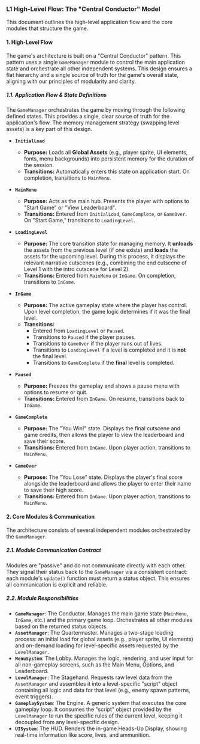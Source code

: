 ### L1 High-Level Flow: The "Central Conductor" Model

This document outlines the high-level application flow and the core modules that structure the game.

#### 1. High-Level Flow

The game's architecture is built on a "Central Conductor" pattern. This pattern uses a single `GameManager` module to control the main application state and orchestrate all other independent systems. This design ensures a flat hierarchy and a single source of truth for the game's overall state, aligning with our principles of modularity and clarity.

##### 1.1. Application Flow & State Definitions

The `GameManager` orchestrates the game by moving through the following defined states. This provides a single, clear source of truth for the application's flow. The memory management strategy (swapping level assets) is a key part of this design.

*   **`InitialLoad`**
    *   **Purpose:** Loads all **Global Assets** (e.g., player sprite, UI elements, fonts, menu backgrounds) into persistent memory for the duration of the session.
    *   **Transitions:** Automatically enters this state on application start. On completion, transitions to `MainMenu`.

*   **`MainMenu`**
    *   **Purpose:** Acts as the main hub. Presents the player with options to "Start Game" or "View Leaderboard".
    *   **Transitions:** Entered from `InitialLoad`, `GameComplete`, or `GameOver`. On "Start Game," transitions to `LoadingLevel`.

*   **`LoadingLevel`**
    *   **Purpose:** The core transition state for managing memory. It **unloads** the assets from the previous level (if one exists) and **loads** the assets for the upcoming level. During this process, it displays the relevant narrative cutscenes (e.g., combining the end cutscene of Level 1 with the intro cutscene for Level 2).
    *   **Transitions:** Entered from `MainMenu` or `InGame`. On completion, transitions to `InGame`.

*   **`InGame`**
    *   **Purpose:** The active gameplay state where the player has control. Upon level completion, the game logic determines if it was the final level.
    *   **Transitions:**
        *   Entered from `LoadingLevel` or `Paused`.
        *   Transitions to `Paused` if the player pauses.
        *   Transitions to `GameOver` if the player runs out of lives.
        *   Transitions to `LoadingLevel` if a level is completed and it is **not** the final level.
        *   Transitions to `GameComplete` if the **final** level is completed.

*   **`Paused`**
    *   **Purpose:** Freezes the gameplay and shows a pause menu with options to resume or quit.
    *   **Transitions:** Entered from `InGame`. On resume, transitions back to `InGame`.

*   **`GameComplete`**
    *   **Purpose:** The "You Win!" state. Displays the final cutscene and game credits, then allows the player to view the leaderboard and save their score.
    *   **Transitions:** Entered from `InGame`. Upon player action, transitions to `MainMenu`.

*   **`GameOver`**
    *   **Purpose:** The "You Lose" state. Displays the player's final score alongside the leaderboard and allows the player to enter their name to save their high score.
    *   **Transitions:** Entered from `InGame`. Upon player action, transitions to `MainMenu`.

#### 2. Core Modules & Communication

The architecture consists of several independent modules orchestrated by the `GameManager`.

##### 2.1. Module Communication Contract

Modules are "passive" and do not communicate directly with each other. They signal their status back to the `GameManager` via a consistent contract: each module's `update()` function must return a status object. This ensures all communication is explicit and reliable.

##### 2.2. Module Responsibilities

*   **`GameManager`**: The Conductor. Manages the main game state (`MainMenu`, `InGame`, etc.) and the primary game loop. Orchestrates all other modules based on the returned status objects.
*   **`AssetManager`**: The Quartermaster. Manages a two-stage loading process: an initial load for global assets (e.g., player sprite, UI elements) and on-demand loading for level-specific assets requested by the `LevelManager`.
*   **`MenuSystem`**: The Lobby. Manages the logic, rendering, and user input for all non-gameplay screens, such as the Main Menu, Options, and Leaderboard.
*   **`LevelManager`**: The Stagehand. Requests raw level data from the `AssetManager` and assembles it into a level-specific "script" object containing all logic and data for that level (e.g., enemy spawn patterns, event triggers).
*   **`GameplaySystem`**: The Engine. A generic system that executes the core gameplay loop. It consumes the "script" object provided by the `LevelManager` to run the specific rules of the current level, keeping it decoupled from any level-specific design.
*   **`UISystem`**: The HUD. Renders the in-game Heads-Up Display, showing real-time information like score, lives, and ammunition.
